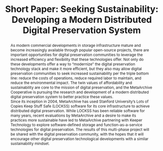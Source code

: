 ---
abstract: 'As modern commercial developments in storage infrastructure mature and
  become increasingly available through popular open-source projects, there are important
  opportunities for digital preservation communities to leverage the increased efficiency
  and flexibility that these technologies offer. Not only do these developments offer
  a way to “modernize” the digital preservation technology stack and make it more
  efficient, but they also may allow digital preservation communities to seek increased
  sustainability per the triple bottom line: reduce the costs of operations, reduce
  required labor to maintain, and reduce the environmental impact. The twin values
  of affordability and sustainability are core to the mission of digital preservation,
  and the MetaArchive Cooperative is pursuing the research and development of a modern
  distributed digital preservation system to better practice these values.<br />Since
  its inception in 2004, MetaArchive has used Stanford University’s Lots of Copies
  Keep Stuff Safe (LOCKSS) software for its core infrastructure to achieve distributed
  digital preservation. While LOCKSS has been reliable software for many years, recent
  evaluations by MetaArchive and a desire to make its practices more sustainable have
  led to MetaArchive partnering with Keeper Technology to explore software-defined
  storage and function-as-a-service technologies for digital preservation. The results
  of this multi-phase project will be shared with the digital preservation community,
  with the hopes that it will encourage other digital preservation technological developments
  with a similar sustainability mindset.'
creators:
- Tallman, Nathan
date: null
document_url: https://az659834.vo.msecnd.net/eventsairwesteuprod/production-inconference-public/3e7e2efdc18343ca98290534aea69910
grand_parent: iPRES
institutions:
- Penn State University Libraries
keywords:
- distributed digital preservation
- sustainability
- inclusion
landing_page_url: null
language: eng
layout: publication
license: CC-BY 4.0 International
notes_url: null
parent: iPRES 2022
presentation_url: null
size: null
source_name: iPRES
title: 'Short Paper: Seeking Sustainability: Developing a Modern Distributed Digital
  Preservation System'
type: short paper
year: 2022
---